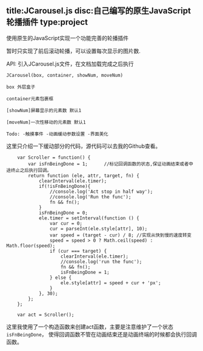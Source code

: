 title:JCarousel.js
disc:自己编写的原生JavaScript轮播插件
type:project
------------------

使用原生的JavaScript实现一个功能完善的轮播插件

暂时只实现了前后滚动轮播，可以设置每次显示的图片数.

API: 引入JCarousel.js文件，在文档加载完成之后执行

    JCarousel(box, container, showNum, moveNum)

    box 外层盒子

    container元素包裹框

    [showNum]屏幕显示的元素数 默认1

    [moveNum]一次性移动的元素数 默认1

    Todo: -触摸事件 -动画缓动参数设置 -界面美化

这里只介绍一下缓动部分的代码，源代码可以去我的Github查看。

        var Scroller = function() {
            var isFnBeingDone = 1;      //标记回调函数的状态,保证动画结束或者中途终止之后执行回调。
            return function (ele, attr, target, fn) {
                clearInterval(ele.timer);
                if(!isFnBeingDone){
                    //console.log('Act stop in half way');
                    //console.log('Run the func');
                    fn && fn();
                }
                isFnBeingDone = 0;
                ele.timer = setInterval(function () {
                    var cur = 0;
                    cur = parseInt(ele.style[attr], 10);
                    var speed = (target - cur) / 8; //实现从快到慢的速度转变
                    speed = speed > 0 ? Math.ceil(speed) : Math.floor(speed);
                    if (cur === target) {
                        clearInterval(ele.timer);
                        //console.log('run the func');
                        fn && fn();
                        isFnBeingDone = 1;
                    } else {
                        ele.style[attr] = speed + cur + 'px';
                    }
                }, 30);
            };
        };

        var act = Scroller();

这里我使用了一个构造函数来创建act函数，主要是注意维护了一个状态 `isFnBeingDone`，
使得回调函数不管在动画结束还是动画终端的时候都会执行回调函数。